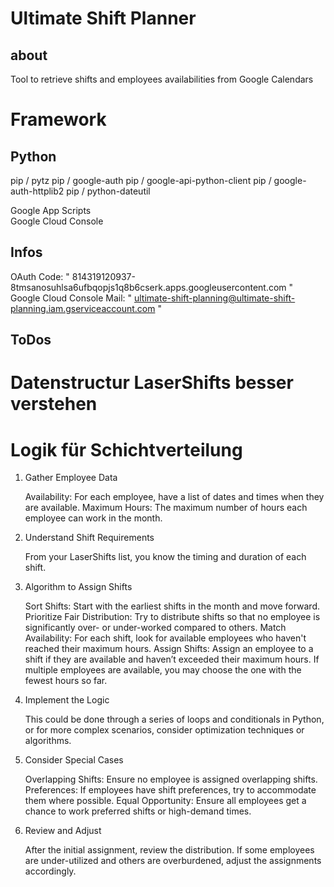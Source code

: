 # Ultimate Shift Planner
## about
Tool to retrieve shifts and employees availabilities from Google Calendars  

# Framework
## Python
pip / pytz
pip / google-auth
pip / google-api-python-client
pip / google-auth-httplib2
pip / python-dateutil


Google App Scripts  
Google Cloud Console  

## Infos
OAuth Code:        " 814319120937-8tmsanosuhlsa6ufbqopjs1q8b6cserk.apps.googleusercontent.com "  
Google Cloud Console Mail:        " ultimate-shift-planning@ultimate-shift-planning.iam.gserviceaccount.com "

## ToDos

# Datenstructur LaserShifts besser verstehen

# Logik für Schichtverteilung

1. Gather Employee Data

    Availability: For each employee, have a list of dates and times when they are available.
    Maximum Hours: The maximum number of hours each employee can work in the month.

2. Understand Shift Requirements

    From your LaserShifts list, you know the timing and duration of each shift.

3. Algorithm to Assign Shifts

    Sort Shifts: Start with the earliest shifts in the month and move forward.
    Prioritize Fair Distribution: Try to distribute shifts so that no employee is significantly over- or under-worked compared to others.
    Match Availability: For each shift, look for available employees who haven't reached their maximum hours.
    Assign Shifts: Assign an employee to a shift if they are available and haven’t exceeded their maximum hours. If multiple employees are available, you may choose the one with the fewest hours so far.

4. Implement the Logic

    This could be done through a series of loops and conditionals in Python, or for more complex scenarios, consider optimization techniques or algorithms.

5. Consider Special Cases

    Overlapping Shifts: Ensure no employee is assigned overlapping shifts.
    Preferences: If employees have shift preferences, try to accommodate them where possible.
    Equal Opportunity: Ensure all employees get a chance to work preferred shifts or high-demand times.

6. Review and Adjust

    After the initial assignment, review the distribution. If some employees are under-utilized and others are overburdened, adjust the assignments accordingly.

